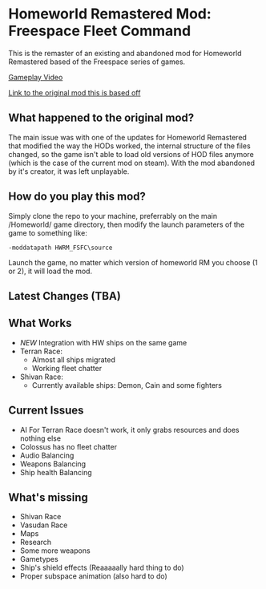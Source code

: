 
# Homeworld Remastered Mod: Freespace Fleet Command

This is the remaster of an existing and abandoned mod for Homeworld Remastered based of the Freespace series of games.

[Gameplay Video](https://www.youtube.com/watch?v=ECahGmY8wGY)

[Link to the original mod this is based off](https://steamcommunity.com/sharedfiles/filedetails/?id=408410200)

## What happened to the original mod?

The main issue was with one of the updates for Homeworld Remastered that modified the way the HODs worked, the internal structure of the files changed, so the game isn't able to load old versions of HOD files anymore (which is the case of the current mod on steam). With the mod abandoned by it's creator, it was left unplayable.

## How do you play this mod?

Simply clone the repo to your machine, preferrably on the main /Homeworld/ game directory, then modify the launch parameters of the game to something like:

```
-moddatapath HWRM_FSFC\source
```

Launch the game, no matter which version of homeworld RM you choose (1 or 2), it will load the mod.

## Latest Changes (TBA)

## What Works

- *NEW* Integration with HW ships on the same game
- Terran Race:
    - Almost all ships migrated
    - Working fleet chatter
- Shivan Race:
    - Currently available ships: Demon, Cain and some fighters
  
## Current Issues

- AI For Terran Race doesn't work, it only grabs resources and does nothing else
- Colossus has no fleet chatter
- Audio Balancing
- Weapons Balancing
- Ship health Balancing

## What's missing

- Shivan Race
- Vasudan Race
- Maps
- Research
- Some more weapons
- Gametypes
- Ship's shield effects (Reaaaaally hard thing to do)
- Proper subspace animation (also hard to do)
